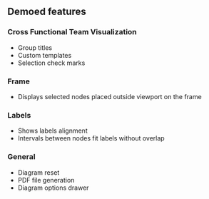 ## Demoed features
### Cross Functional Team Visualization
* Group titles
* Custom templates
* Selection check marks

### Frame
* Displays selected nodes placed outside viewport on the frame

### Labels
* Shows labels alignment
* Intervals between nodes fit labels without overlap

### General
* Diagram reset
* PDF file generation
* Diagram options drawer
